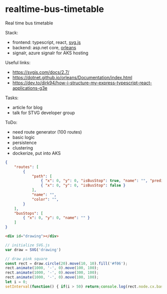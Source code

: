 # realtime-bus-timetable
Real time bus timetable

Stack:
- frontend: typescript, react, [svg.js](https://svgjs.com)
- backend: asp.net core, [orleans](https://dotnet.github.io/orleans/)
- signalr, azure signalr for AKS hosting

Useful links:
- https://svgjs.com/docs/2.7/
- https://dotnet.github.io/orleans/Documentation/index.html
- https://dev.to/dirk94/how-i-structure-my-express-typescript-react-applications-g3e

Tasks:
- article for blog
- talk for STVG developer group

ToDo:
- need route generator (100 routes)
- basic logic
- persistence
- clustering
- dockerize, put into AKS

```json
{
	"routes": [
		{ 
			"path": [
				{ "x": 0, "y": 0, "isBusStop": true, "name": "", "predictedTravelTime": 5 },
				{ "x": 0, "y": 0, "isBusStop": false }
			],
			"name": "",
			"color": "",			
		}
	],
	"busStops": [
		{ "x": 0, "y": 0, "name": "" }
	]
}
```

```html
<div id="drawing"></div>
```
```js
// initialize SVG.js
var draw = SVG('drawing')

// draw pink square
const rect = draw.circle(20).move(10, 10).fill('#f06');
rect.animate(1000, '-', 0).move(100, 100);
rect.animate(1000, '-', 0).move(300, 100);
rect.animate(1000, '-', 0).move(100, 100);
let i = 0;
setInterval(function() { if(i > 50) return;console.log(rect.node.cx.baseVal.value); i++;}, 100);
```
